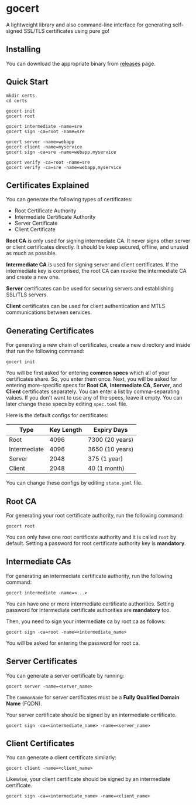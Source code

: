 # gocert
A lightweight library and also command-line interface for generating self-signed SSL/TLS certificates using pure go!

## Installing
You can download the appropriate binary from [releases](https://github.com/moorara/gocert/releases) page.

## Quick Start

```
mkdir certs
cd certs

gocert init
gocert root

gocert intermediate -name=sre
gocert sign -ca=root -name=sre

gocert server -name=webapp
gocert client -name=myservice
gocert sign -ca=sre -name=webapp,myservice

gocert verify -ca=root -name=sre
gocert verify -ca=sre -name=webapp,myservice
```

## Certificates Explained
You can generate the following types of certificates:
  * Root Certificate Authority
  * Intermediate Certificate Authority
  * Server Certificate
  * Client Certificate

**Root CA** is only used for signing intermediate CA.
It never signs other server or client certificates directly.
It should be keep secured, offline, and unused as much as possible.

**Intermediate CA** is used for signing server and client certificates.
If the intermediate key is comprised, the root CA can revoke the intermediate CA and create a new one.

**Server** certificates can be used for securing servers and establishing SSL/TLS servers.

**Client** certificates can be used for client authentication and MTLS communications between services.

## Generating Certificates
For generating a new chain of certificates, create a new directory and inside that run the following command:

```
gocert init
```

You will be first asked for entering **common specs** which all of your certificates share. So, you enter them once.
Next, you will be asked for entering more-specific specs for **Root CA**, **Intermediate CA**, **Server**, and **Client** certificates separately.
You can enter a list by comma-separating values. If you don't want to use any of the specs, leave it empty.
You can later change these specs by editing `spec.toml` file.

Here is the default configs for certificates:

| Type         | Key Length | Expiry Days     |
| ------------ | ---------- | --------------- |
| Root         | 4096       | 7300 (20 years) |
| Intermediate | 4096       | 3650 (10 years) |
| Server       | 2048       | 375 (1 year)    |
| Client       | 2048       | 40 (1 month)    |

You can change these configs by editing `state.yaml` file.

## Root CA
For generating your root certificate authority, run the following command:

```
gocert root
```

You can only have one root certificate authority and it is called `root` by default.
Setting a password for root certificate authority key is **mandatory**.

## Intermediate CAs
For generating an intermediate certificate authority, run the following command:

```
gocert intermediate -name=<...>
```

You can have one or more intermediate certificate authorities.
Setting password for intermediate certificate authorities are **mandatory** too.

Then, you need to sign your intermediate ca by root ca as follows:

```
gocert sign -ca=root -name=<intermediate_name>
```

You will be asked for entering the password for root ca.

## Server Certificates
You can generate a server certificate by running:

```
gocert server -name=<server_name>
```

The `CommonName` for server certificates must be a **Fully Qualified Domain Name** (FQDN).

Your server certificate should be signed by an intermediate certificate.

```
gocert sign -ca=<intermediate_name> -name=<server_name>
```

## Client Certificates
You can generate a client certificate similarly:

```
gocert client -name=<client_name>
```

Likewise, your client certificate should be signed by an intermediate certificate.

```
gocert sign -ca=<intermediate_name> -name=<client_name>
```

